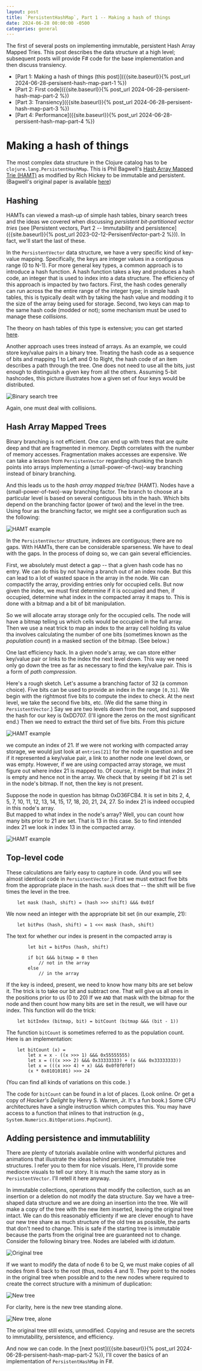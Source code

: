 ```yaml
---
layout: post
title: `PersistentHashMap`, Part 1 -- Making a hash of things
date: 2024-06-28 00:00:00 -0500
categories: general
---
```


The first of several posts on implementing immutable, persistent Hash Array Mapped Tries.  This post describes the data structure at a high level; subsequent posts will provide F# code for the base implementation and then discuss transiency.

- [Part 1: Making a hash of things (this post)]({{site.baseurl}}{% post_url 2024-06-28-persisent-hash-map-part-1 %})
- [Part 2: First code]({{site.baseurl}}{% post_url 2024-06-28-persisent-hash-map-part-2 %})
- [Part 3: Transiency]({{site.baseurl}}{% post_url 2024-06-28-persisent-hash-map-part-3 %})
- [Part 4: Performance]({{site.baseurl}}{% post_url 2024-06-28-persisent-hash-map-part-4 %})


# Making a hash of things

The most complex data structure in the Clojure catalog has to be `clojure.lang.PersistentHashMap`. This is Phil Bagwell's [Hash Array Mapped Trie (HAMT)](https://en.wikipedia.org/wiki/Hash_array_mapped_trie) as modified by Rich Hickey to be immutable and persistent.  (Bagwell's original paper is available [here](http://infoscience.epfl.ch/record/64398/files/idealhashtrees.pdf.)) 


 ## Hashing

HAMTs can viewed a mash-up of simple hash tables, binary search trees and the ideas we covered when discussing  _persistent bit-partitioned vector tries_  (see [Persistent vectors, Part 2 -- Immutability and persistence]({{site.baseurl}}{% post_url 2023-02-12-PersisentVector-part-2 %})).  In fact, we'll start the last of these.

In the `PersistentVector` data structure, we have a very specific kind of key-value mapping.  Specifically, the keys are integer values in a contiguous range (0 to N-1).  For more general key types, a common approach is to introduce a hash function.  A hash function takes a key and produces a hash code, an integer that is used to index into a data structure.
The efficiency of this approach is impacted by two factors. First, the hash codes generally can run across the the entire range of the integer type; in simple hash tables, this is typically dealt with by taking the hash value and modding it to the size of the array being used for storage.  Second, two keys can map to the same hash code (modded or not); some mechanism must be used to manage these _collisions_.

The theory on hash tables of this type is extensive; you can get started [here](https://en.wikipedia.org/wiki/Hash_table).

Another approach uses trees instead of arrays.  As an example, we could store key/value pairs in a binary tree.  Treating the hash code as a sequence of bits and mapping 1 to Left and 0 to Right, the hash code of an item describes a path through the tree.  One does not need to use all the bits, just enough to distinguish a given key from all the others.  Assuming 5-bit hashcodes, this picture illustrates how a given set of four keys would be distributed.

![Binary search tree](/assets/images/BinaryTree-1.png)

Again, one must deal with collisions.  

## Hash Array Mapped Trees

Binary branching is not efficient.  One can end up with trees that are quite deep and that are fragmented in memory.  Depth correlates with the number of memory accesses.  Fragmentation makes accesses are expensive.   We can take a lesson from `PersistenVector` regarding chunking the branch points into arrays implementing a (small-power-of-two)-way branching instead of binary branching.

And this leads us to the _hash array mapped trie/tree_ (HAMT). Nodes have a (small-power-of-two)-way branching factor. The branch to choose at a particular level is based on several contiguous bits in the hash.  Which bits depend on the branching factor (power of two) and the level in the tree.  Using four as the branching factor, we might see a configuration such as the following:

![HAMT example](/assets/images/HAMT-1.png)

In the `PersistentVector` structure, indexes are contiguous; there are no gaps.  With HAMTs, there can be considerable sparseness.   We have to deal with the gaps.  In the process of doing so, we can gain several efficiencies.   

First, we absolutely must detect a gap -- that a given hash code has no entry.  We can do this by not having a branch out of an index node.  But this can lead to a lot of wasted space in the array in the node.  We can compactify the array, providing entries only for occupied cells.  But now given the index, we must first determine if it is occupied and then, if occupied, determine what index in the compacted array it maps to.  This is done with a bitmap and a bit of bit manipulation.

So we will allocate array storage only  for the occupied cells. The node will have a bitmap telling us which cells would be occupied in the full array.  Then we use a neat trick to map an index to the array cell holding its value tha involves calculating the number of one bits (sometimes known as the _population count_) in a masked section of the bitmap.  (See below.)

One last efficiency hack.  In a given node's array, we can store either key/value pair or links to the index the next level down.  This way we need only go down the tree as far as necessary to find the key/value pair.  This is a form of _path compression_.

Here's a rough sketch.   Let's assume a branching factor of 32 (a common choice).  Five bits can be used to provide an index in the range `[0,31]`.  We begin with the rightmost five bits to compute the index to check.  At the next level, we take the second five bits, etc. (We did the same thing in `PersistentVector`.) Say we are two levels down from the root, and supposed the hash for our key is 0xDD707.  (I'll ignore the zeros on the most significant end.)  Then we need to extract the third set of five bits.  From this picture

![HAMT example](/assets/images/HAMT-2.png)

we compute an index of 21.   If we were not working with compacted array storage, we would just look at `entries[21]` for the node in question and see if it represented a key/value pair, a link to another node one level down, or was empty.   However, if we are using compacted array storage, we must figure out where index 21 is mapped to.  Of course, it might be that index 21 is empty and hence not in the array.  We check that by seeing if bit 21 is set in the node's bitmap.  If not, then the key is not present.

Suppose the node in question has bitmap 0xD36FCB4.  It is set in bits 2, 4, 5, 7, 10, 11, 12, 13, 14, 15, 17, 18, 20, 21, 24, 27.  So index 21 is indeed occupied in this node's array.  
But mapped to what index in the node's array? Well, you can count how many bits prior to 21 are set.  That is 13 in this case.  So to find intended index 21 we look in index 13 in the compacted array.

![HAMT example](/assets/images/HAMT-3.png)

## Top-level code

These calculations are fairly easy to capture in code.  (And you will see almost identical code in `PersistentVector`.) First we must extract five bits from the appropriate place in the hash.  `mask` does that -- the shift will be five times the level in the tree.

```F#
    let mask (hash, shift) = (hash >>> shift) &&& 0x01f
```

We now need an integer with the appropriate bit set (in our example, 21):

```F#
    let bitPos (hash, shift) = 1 <<< mask (hash, shift)
```

The text for whether our index is present in the compacted array is

```F#
        let bit = bitPos (hash, shift)

        if bit &&& bitmap = 0 then  
            // not in the array
        else
            // in the array
```

If the key is indeed, present, we need to know how many bits are set below it.  The trick is to take our bit and subtract one.  That will give us all ones in the positions prior to us (0 to 20)
If we `AND` that mask with the bitmap for the node and then count how many bits are set in the result, we will have our index.  This function will do the trick:

```F#
    let bitIndex (bitmap, bit) = bitCount (bitmap &&& (bit - 1))
```

The function `bitCount` is sometimes referred to as the population count.
Here is an implementation:

```F#
    let bitCount (x) =
        let x = x - ((x >>> 1) &&& 0x55555555)
        let x = (((x >>> 2) &&& 0x33333333) + (x &&& 0x33333333))
        let x = (((x >>> 4) + x) &&& 0x0f0f0f0f)
        (x * 0x01010101) >>> 24
```

(You can find all kinds of variations on this code.  )

The code for `bitCount` can be found in a lot of places. (Look online.  Or get a copy of _Hacker's Delight_ by Henry S. Warren, Jr.  It's a fun book.) Some CPU architectures have a single instruction which computes this.  You may have access to a function that inlines to that instruction (e.g., `System.Numerics.BitOperations.PopCount`).  


## Adding persistence and immutablility

There are plenty of tutorials available online with wonderful pictures and animations that illustrate the ideas behind persistent, immutable tree structures.  I refer you to them for nice visuals.  Here, I'll provide some mediocre visuals to tell our story.  It is much the same story as in `PersistentVector`.  I'll retell it here anyway.

 In immutable collections, operations that modify the collection, such as an insertion or a deletion do not modify the data structure.  Say we have a tree-shaped data structure and we are doing an insertion into the tree.  We will make a copy of the tree with the new item inserted, leaving the original tree intact.   We can do this reasonably efficienty  if we are clever enough to have our new tree share as much structure of the old tree as possible, the parts that don't need to change.  This is safe if the starting tree is immutable because the parts from the original tree are guaranteed not to change.  Consider the following binary tree.  Nodes are labeled with _id:datum_.

![Original tree](/assets/images/PersistentTree-1.png)

If we want to modify the data of node 6 to be Q, we must make copies of all nodes from 6 back to the root (thus, nodes 4 and 1).  They point to the nodes in the original tree when possible and to the new nodes where required to create the correct structure with a minimum of duplication:

![New tree](/assets/images/PersistentTree-2.png)

 For clarity, here is the new tree standing alone.

![New tree, alone](/assets/images/PersistentTree-3.png)

 The original tree still exists, unmodified.  Copying and resuse are the secrets to immutability, persistence, and efficiency.

 And now we can code.  In the [next post]({{site.baseurl}}{% post_url 2024-06-28-persisent-hash-map-part-2 %}), I'll cover the basics of an implementation of `PersistentHashMap` in F#. 